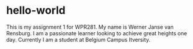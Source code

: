 # hello-world
This is my assignment 1 for WPR281.
My name is Werner Janse van Rensburg. I am a passionate learner looking to achieve great heights one day. Currently I am a student at Belgium Campus Itversity.
